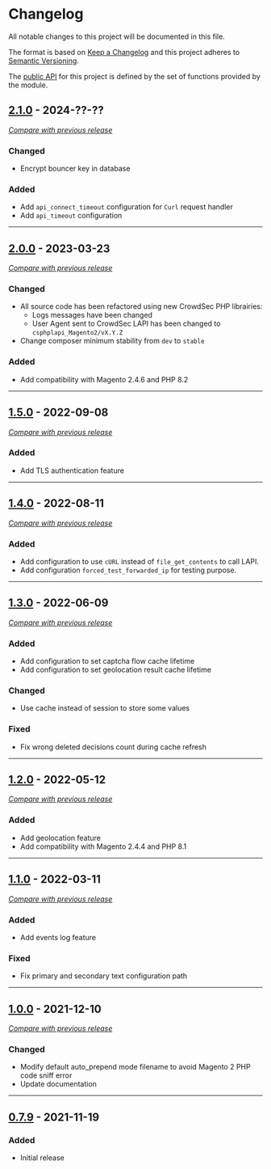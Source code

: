 # Changelog
All notable changes to this project will be documented in this file.

The format is based on [Keep a Changelog](https://keepachangelog.com/en)
and this project adheres to [Semantic Versioning](https://semver.org/spec/v2.0.0.html).

The [public API](https://semver.org/spec/v2.0.0.html#spec-item-1) for this project is defined by the set of
functions provided by the module.


## [2.1.0](https://github.com/crowdsecurity/cs-magento-bouncer/releases/tag/v2.1.0) - 2024-??-??
[_Compare with previous release_](https://github.com/crowdsecurity/cs-magento-bouncer/compare/v2.0.0...v2.1.0)


### Changed

- Encrypt bouncer key in database


### Added

- Add `api_connect_timeout` configuration for `Curl` request handler
- Add `api_timeout` configuration

---


## [2.0.0](https://github.com/crowdsecurity/cs-magento-bouncer/releases/tag/v2.0.0) - 2023-03-23
[_Compare with previous release_](https://github.com/crowdsecurity/cs-magento-bouncer/compare/v1.5.0...v2.0.0)

### Changed

- All source code has been refactored using new CrowdSec PHP librairies:
    - Logs messages have been changed
    - User Agent sent to CrowdSec LAPI has been changed to `csphplapi_Magento2/vX.Y.Z`
- Change composer minimum stability from `dev` to `stable`

### Added

- Add compatibility with Magento 2.4.6 and PHP 8.2

---


## [1.5.0](https://github.com/crowdsecurity/cs-magento-bouncer/releases/tag/v1.5.0) - 2022-09-08
[_Compare with previous release_](https://github.com/crowdsecurity/cs-magento-bouncer/compare/v1.4.0...v1.5.0)
### Added
- Add TLS authentication feature
---

## [1.4.0](https://github.com/crowdsecurity/cs-magento-bouncer/releases/tag/v1.4.0) - 2022-08-11
[_Compare with previous release_](https://github.com/crowdsecurity/cs-magento-bouncer/compare/v1.3.0...v1.4.0)
### Added
- Add configuration to use `cURL` instead of `file_get_contents` to call LAPI.
- Add configuration `forced_test_forwarded_ip` for testing purpose.
---
## [1.3.0](https://github.com/crowdsecurity/cs-magento-bouncer/releases/tag/v1.3.0) - 2022-06-09
[_Compare with previous release_](https://github.com/crowdsecurity/cs-magento-bouncer/compare/v1.2.0...v1.3.0)
### Added
- Add configuration to set captcha flow cache lifetime
- Add configuration to set geolocation result cache lifetime
### Changed
- Use cache instead of session to store some values
### Fixed
- Fix wrong deleted decisions count during cache refresh
---
## [1.2.0](https://github.com/crowdsecurity/cs-magento-bouncer/releases/tag/v1.2.0) - 2022-05-12
[_Compare with previous release_](https://github.com/crowdsecurity/cs-magento-bouncer/compare/v1.1.0...v1.2.0)
### Added
- Add geolocation feature
- Add compatibility with Magento 2.4.4 and PHP 8.1

---
## [1.1.0](https://github.com/crowdsecurity/cs-magento-bouncer/releases/tag/v1.1.0) - 2022-03-11
[_Compare with previous release_](https://github.com/crowdsecurity/cs-magento-bouncer/compare/v1.0.0...v1.1.0)
### Added
- Add events log feature
### Fixed
- Fix primary and secondary text configuration path
---
## [1.0.0](https://github.com/crowdsecurity/cs-magento-bouncer/releases/tag/v1.0.0) - 2021-12-10
[_Compare with previous release_](https://github.com/crowdsecurity/cs-magento-bouncer/compare/v0.7.9...v1.0.0)
### Changed
- Modify default auto_prepend mode filename to avoid Magento 2 PHP code sniff error
- Update documentation
---
## [0.7.9](https://github.com/crowdsecurity/cs-magento-bouncer/releases/tag/v0.7.9) - 2021-11-19

### Added
- Initial release
